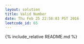 ```yaml
---
layout: solution
title: Valid Number
date: Thu Feb 25 22:58:03 PST 2016
leetcode_id: 65
---
```

{% include_relative README.md %}
